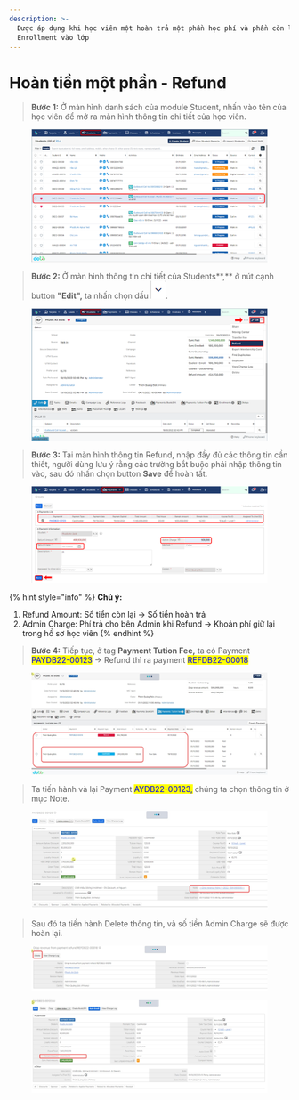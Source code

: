 ```yaml
---
description: >-
  Được áp dụng khi học viên một hoàn trả một phần học phí và phần còn lại
  Enrollment vào lớp
---
```


# Hoàn tiền một phần - Refund

> **Bước 1:** Ở màn hình danh sách của module Student, nhấn vào tên của học viên để mở ra màn hình thông tin chi tiết của học viên.

<figure><img src="../../.gitbook/assets/image.png" alt=""><figcaption></figcaption></figure>

> **Bước 2:** Ở màn hình thông tin chi tiết của Students**,** ở nút cạnh button **"Edit",** ta nhấn chọn dấu ![](<../../.gitbook/assets/image (13) (1).png>).

<figure><img src="../../.gitbook/assets/image (1).png" alt=""><figcaption></figcaption></figure>

> **Bước 3:** Tại màn hình thông tin Refund, nhập đầy đủ các thông tin cần thiết, người dùng lưu ý rằng các trường bắt buộc phải nhập thông tin vào, sau đó nhấn chọn button **Save** để hoàn tất.

<figure><img src="../../.gitbook/assets/image (5).png" alt=""><figcaption></figcaption></figure>

{% hint style="info" %}
**Chú ý:**

1. Refund Amount: Số tiền còn lại -> Số tiền hoàn trả
2. Admin Charge: Phí trả cho bên Admin khi Refund -> Khoản phí giữ lại trong hồ sơ học viên
{% endhint %}

> **Bước 4:** Tiếp tục, ở tag **Payment Tution Fee,** ta có Payment <mark style="color:blue;">PAYDB22-00123</mark> -> Refund thì ra payment <mark style="color:blue;">REFDB22-00018</mark>

<figure><img src="../../.gitbook/assets/image (7).png" alt=""><figcaption></figcaption></figure>

> Ta tiến hành và lại Payment <mark style="color:blue;">AYDB22-00123,</mark> chúng ta chọn thông tin ở mục Note.

<figure><img src="../../.gitbook/assets/image (13).png" alt=""><figcaption></figcaption></figure>

> Sau đó ta tiến hành Delete thông tin, và số tiền Admin Charge sẽ được hoàn lại.

<figure><img src="../../.gitbook/assets/image (3).png" alt=""><figcaption></figcaption></figure>

<figure><img src="../../.gitbook/assets/image (4).png" alt=""><figcaption></figcaption></figure>
